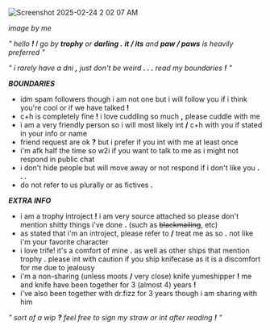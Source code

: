 ![Screenshot 2025-02-24 2 02 07 AM](https://github.com/user-attachments/assets/0f981148-1176-4274-ac8d-f7c04d84087a)

*image by me*



  *" hello **!** I go by **trophy** or **darling .** **it / its** and **paw / paws** is heavily preferred "*
	
 *" i rarely have a dni **,** just don't be weird **. . .** read my boundaries **!** "*

  
 ***BOUNDARIES***
 - idm spam followers though i am not one but i will follow you if i think you're cool or if we have talked **!**
 - c+h is completely fine **!** i love cuddling so much **,** please cuddle with me
 - i am a very friendly person so i will most likely int **/** c+h with you if stated in your info or name
 - friend request are ok **?** but i prefer if you int with me at least once
 - i'm afk half the time so w2i if you want to talk to me as i might not respond in public chat
 - i don't hide people but will move away or not respond if i don't like you **. . .**
 - do not refer to us plurally or as fictives **.**

***EXTRA INFO***
- i am a trophy introject **!** i am very source attached so please don't mention shitty things i've done **.** (such as ~~blackmailing~~, etc)
- as stated that i'm an introject, please refer to **/** treat me as so **.** not like i'm your favorite character
- i love trife! it's a comfort of mine **.** as well as other ships that mention trophy **.** please int with caution if you ship knifecase as it is a discomfort for me due to jealousy
- i'm a non-sharing (unless moots **/** very close) knife yumeshipper **!** me and knife have been together for 3 (almost 4) years **!**
- i've also been together with dr.fizz for 3 years though i am sharing with him

*" sort of a wip **?** feel free to sign my straw or int after reading **!** "*
